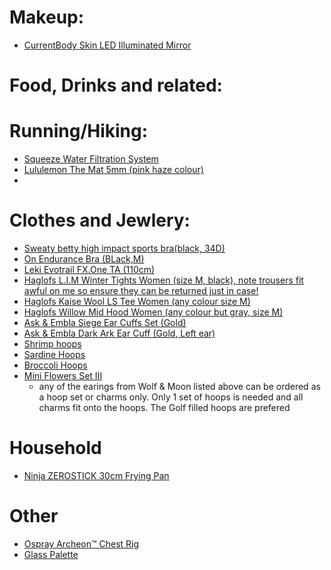 # Makeup:
 - [CurrentBody Skin LED Illuminated Mirror](https://www.currentbody.com/products/currentbody-skin-led-illuminated-mirror)

# Food, Drinks and related:

# Running/Hiking:
 - [Squeeze Water Filtration System](https://ultralightoutdoorgear.co.uk/squeeze-water-filtration-system/)
 - [Lululemon The Mat 5mm (pink haze colour)](https://www.lululemon.co.uk/en-gb/p/the-mat-5mm-made-with-fsc%E2%84%A2-certified-rubber/prod10990033.html?dwvar_prod10990033_color=71792)
 - 

# Clothes and Jewlery:
 - [Sweaty betty high impact sports bra(black, 34D)](https://www.sweatybetty.com/shop/underwear/underwear-sports-bras/power-high-impact-sports-bra-SB10171_UltraBlackCamoPrint.html?pid=SB10171_White&dwvar_SB10171_White_color=black&vgid=SB10171_White&cgid=underwear-sports-bras&tile=5&newpid=SB10171_Black&oldpid=SB10171_UltraBlackCamoPrint)
 - [On Endurance Bra (BLack,M)](https://www.on.com/en-gb/products/endurance-bra-w-1we1021/womens/black-apparel-1WE10210553?variant=M%20D-DD)
 - [Leki Evotrail FX.One TA (110cm)](https://www.snowleader.co.uk/en/evotrail-fx-one-ta-LEKI00439.html?utm_source=idealo.uk&utm_medium=affiliation)
 - [Haglofs L.I.M Winter Tights Women (size M, black), note trousers fit awful on me so ensure they can be returned just in case!](https://www.haglofs.com/en/Collection/collection-lim/lim-winter-tights-women-6053812C5?variantId=7318841530840)
 - [Haglofs Kaise Wool LS Tee Women (any colour size M)](https://www.haglofs.com/en/women/tops-women/tops-shirt-tshirts-women/kaise-wool-ls-tee-women-6076275SE)
 - [Haglofs Willow Mid Hood Women (any colour but gray, size M)](https://www.haglofs.com/en/women/tops-women/tops-fleece-midlayers-women/willow-mid-hood-women-60541548H)
 - [Ask & Embla Siege Ear Cuffs Set (Gold)](https://askandembla.net/products/siege-ear-cuffs-set)
 - [Ask & Embla Dark Ark Ear Cuff (Gold, Left ear)](https://askandembla.net/products/dark-ark-ear-cuff)
 - [Shrimp hoops](https://www.wolfandmoon.com/collections/earrings/products/shrimp-hoops)
 - [Sardine Hoops](https://www.wolfandmoon.com/collections/earrings/products/sardine-hoops?variant=45235609043169)
 - [Broccoli Hoops](https://www.wolfandmoon.com/collections/earrings/products/broccoli-hoops)
 - [Mini Flowers Set III](https://www.wolfandmoon.com/collections/earrings/products/mini-flowers-set-iii)
    - any of the earings from Wolf & Moon listed above can be ordered as a hoop set or charms only. Only 1 set of hoops is needed and all charms fit onto the hoops. The Golf filled hoops are prefered
   
# Household
 - [Ninja ZEROSTICK 30cm Frying Pan](https://ninjakitchen.co.uk/product/ninja-zerostick-30cm-frying-pan-c30030uk-zidC30030UK)

# Other 
 - [Ospray Archeon™ Chest Rig](https://www.osprey.com/gb/osprey-archeon-chest-rig-s24?size=One+Size&colour=Black)
 - [Glass Palette](https://www.jacksonsart.com/new-wave-posh-table-top-glass-palette-16x20in-grey)
